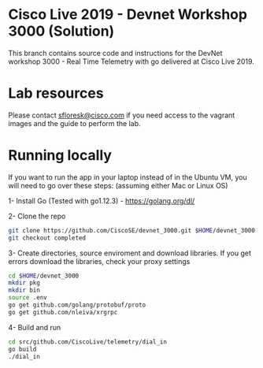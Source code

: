 # Cisco Live 2019 - Devnet Workshop 3000 (Solution)

This branch contains source code and instructions for the DevNet workshop 3000 - Real Time Telemetry with go delivered at Cisco Live 2019. 

# Lab resources

Please contact sfloresk@cisco.com if you need access to the vagrant images and the guide to perform the lab.

# Running locally 

If you want to run the app in your laptop instead of in the Ubuntu VM, you will need to go over these steps: (assuming either Mac or Linux OS)

1- Install Go (Tested with go1.12.3) - https://golang.org/dl/

2- Clone the repo

```bash
git clone https://github.com/CiscoSE/devnet_3000.git $HOME/devnet_3000
git checkout completed
```

3- Create directories, source enviroment and download libraries. If you get errors download the libraries, check your proxy settings

```bash
cd $HOME/devnet_3000
mkdir pkg
mkdir bin
source .env
go get github.com/golang/protobuf/proto
go get github.com/nleiva/xrgrpc
```

4- Build and run

```bash
cd src/github.com/CiscoLive/telemetry/dial_in
go build
./dial_in
```

